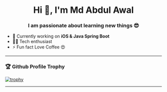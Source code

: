 <h1 align="center">Hi 👋, I'm Md Abdul Awal</h1>
<h3 align="center">I am passionate about learning new things 😎</h3>

- 🌱 Currently working on <b>iOS & Java Spring Boot</b>
- 👨‍💻 Tech enthusiast
- ⚡ Fun fact Love Coffee 😍


---------------


### 🏆 Github Profile Trophy

[![trophy](https://github-profile-trophy.vercel.app/?username=masyam&theme=onedark)](https://github.com/masyam/github-profile-trophy)


--------------------

<!--### 📈 My Git Stats:

[![Top Langs](https://github-readme-stats.vercel.app/api/top-langs/?username=masyam&layout=compact&hide=jupyter%20notebook&exclude_repo=&hide_border=false&theme=tokyonight&ine_height50)](https://github.com/masyam?tab=repositories)![](https://github-readme-stats.vercel.app/api?username=masyam&show_icons=true&theme=tokyonight)-->
